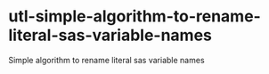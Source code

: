 # utl-simple-algorithm-to-rename-literal-sas-variable-names
Simple algorithm to rename literal sas variable names
